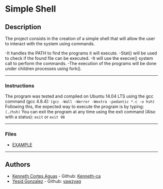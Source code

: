 # Simple Shell


## Description
The project consists in the creation of a simple shell that will allow the user to interact with the system using commands.

-It handles the PATH to find the programs it will execute.
-Stat() will be used to check if the found file can be executed.
-It will use the execve() system call to perform the commands.
-The execution of the programs will be done under children processes using fork().

---
### Instructions
The program was tested and compiled on Ubuntu 14.04 LTS using the gcc command (gcc 4.8.4):
`(gcc -Wall -Werror -Wextra -pedantic *.c -o hsh)`
Following this, the expected way to execute the program is by typing:
`(./hsh)`
You can exit the program at any time using the exit command (Also with a status):
`exit` or `exit 98`

---

### Files

* [EXAMPLE](./EXAMPLE.md)

---

## Authors
* [Kenneth Cortes Aguas](https://twitter.com/Kenneth_ca7) - Github: [Kenneth-ca](https://github.com/Kenneth-ca)
* [Yesid Gonzalez](https://twitter.com/yesid_dev) - Github: [yawzyag](https://github.com/yawzyag)
